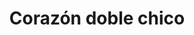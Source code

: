 ---
title: Corazón doble chico
date: 
draft: false

# descripcion
description : Corazón doble chico

materials: Plata 925

color: Plateado

dimensions: 1,8cm 

code: 02-13-0114

type: "Dijes"

categories: []

price: $2.330,00

price_eftvo: $1.980,00

# Images
# first image will be shown in the product page
images:
  # - image: "images/path_to_image"
  # La ubicacion de las imagenes es imagenes/Dijes/Dijes.Microcubic/02-13-0114-corazon-doble-chico
  - image: "./images/dijes/microcubic/02-13-0114-corazon-doble-chico_a.JPG"
  - image: "./images/dijes/microcubic/02-13-0114-corazon-doble-chico_b.JPG"
---